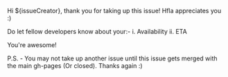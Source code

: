 <!-- Template for a user to add their availability, and the estimated time for completion of the issue they have taken up-->

Hi ${issueCreator}, thank you for taking up this issue! Hfla appreciates you :)

Do let fellow developers know about your:-
i. Availability
ii. ETA

You're awesome!

P.S. - You may not take up another issue until this issue gets merged with the main gh-pages (Or closed). Thanks again :)
